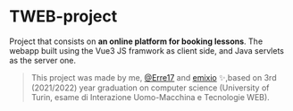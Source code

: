 # TWEB-project

Project that consists on **an online platform for booking lessons**. 
The webapp built using the Vue3 JS framwork as client side, and Java servlets as the server one.


> This project was made by me, [@Erre17](https://github.com/Erre17) and [emixio](https://github.com/emixio) ✨,based on 3rd (2021/2022) year graduation on computer science (University of Turin, esame di Interazione Uomo-Macchina e Tecnologie WEB).
